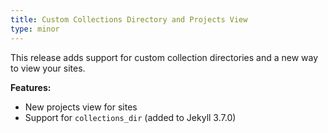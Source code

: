 ```yaml
---
title: Custom Collections Directory and Projects View
type: minor
---
```


This release adds support for custom collection directories and a new way to view your sites.

**Features:**

* New projects view for sites
* Support for `collections_dir` (added to Jekyll 3.7.0)